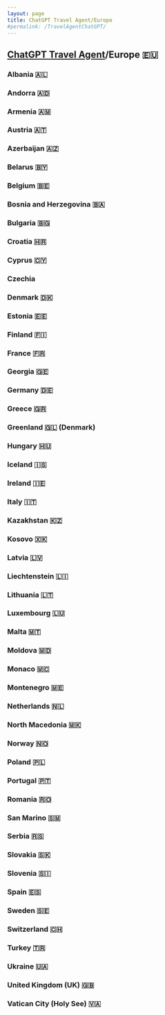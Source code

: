 ```yaml
---
layout: page
title: ChatGPT Travel Agent/Europe 
#permalink: /TravelAgentChatGPT/
---
```

## [ChatGPT Travel Agent](https://chat.openai.com/)/Europe 🇪🇺 
### Albania 🇦🇱 
### Andorra 🇦🇩 
### Armenia 🇦🇲 
### Austria 🇦🇹 
### Azerbaijan 🇦🇿 
### Belarus 🇧🇾 
### Belgium 🇧🇪 
### Bosnia and Herzegovina 🇧🇦 
### Bulgaria 🇧🇬 
### Croatia 🇭🇷 
### Cyprus 🇨🇾 
### Czechia 
### Denmark 🇩🇰 
### Estonia 🇪🇪 
### Finland 🇫🇮 
### France 🇫🇷 
### Georgia 🇬🇪 
### Germany 🇩🇪 
### Greece 🇬🇷 
### Greenland 🇬🇱 (Denmark)
### Hungary 🇭🇺 
### Iceland 🇮🇸 
### Ireland 🇮🇪 
### Italy 🇮🇹 
### Kazakhstan 🇰🇿 
### Kosovo 🇽🇰 
### Latvia 🇱🇻 
### Liechtenstein 🇱🇮 
### Lithuania 🇱🇹 
### Luxembourg 🇱🇺 
### Malta 🇲🇹 
### Moldova 🇲🇩 
### Monaco 🇲🇨 
### Montenegro 🇲🇪 
### Netherlands 🇳🇱 
### North Macedonia 🇲🇰 
### Norway 🇳🇴 
### Poland 🇵🇱 
### Portugal 🇵🇹 
### Romania 🇷🇴 
### San Marino 🇸🇲 
### Serbia 🇷🇸 
### Slovakia 🇸🇰 
### Slovenia 🇸🇮 
### Spain 🇪🇸 
### Sweden 🇸🇪 
### Switzerland 🇨🇭 
### Turkey 🇹🇷 
### Ukraine 🇺🇦 
### United Kingdom (UK) 🇬🇧 
### Vatican City (Holy See) 🇻🇦
